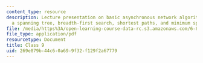```yaml
---
content_type: resource
description: Lecture presentation on basic asynchronous network algorithms, constructing
  a spanning tree, breadth-first search, shortest paths, and minimum spanning trees.
file: /media/https%3A/open-learning-course-data-rc.s3.amazonaws.com/6-852j-distributed-algorithms-fall-2009/269e879b44c60a699f32f129f2a67779_MIT6_852JF09_lec09.pdf
file_type: application/pdf
resourcetype: Document
title: Class 9
uid: 269e879b-44c6-0a69-9f32-f129f2a67779
---
```

